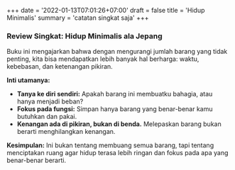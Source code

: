 +++
date = '2022-01-13T07:01:26+07:00'
draft = false
title = 'Hidup Minimalis'
summary = 'catatan singkat saja'
+++

### Review Singkat: Hidup Minimalis ala Jepang

Buku ini mengajarkan bahwa dengan mengurangi jumlah barang yang tidak penting, kita bisa mendapatkan lebih banyak hal berharga: waktu, kebebasan, dan ketenangan pikiran.

**Inti utamanya:**

* **Tanya ke diri sendiri:** Apakah barang ini membuatku bahagia, atau hanya menjadi beban?
* **Fokus pada fungsi:** Simpan hanya barang yang benar-benar kamu butuhkan dan pakai.
* **Kenangan ada di pikiran, bukan di benda.** Melepaskan barang bukan berarti menghilangkan kenangan.

**Kesimpulan:**
Ini bukan tentang membuang semua barang, tapi tentang menciptakan ruang agar hidup terasa lebih ringan dan fokus pada apa yang benar-benar berarti.